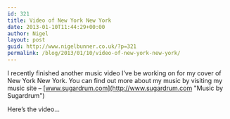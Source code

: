 ```yaml
---
id: 321
title: Video of New York New York
date: 2013-01-10T11:44:29+00:00
author: Nigel
layout: post
guid: http://www.nigelbunner.co.uk/?p=321
permalink: /blog/2013/01/10/video-of-new-york-new-york/
---
```

I recently finished another music video I&#8217;ve be working on for my cover of New York New York. You can find out more about my music by visiting my music site &#8211; [www.sugardrum.com](http://www.sugardrum.com "Music by Sugardrum")

Here&#8217;s the video&#8230;
